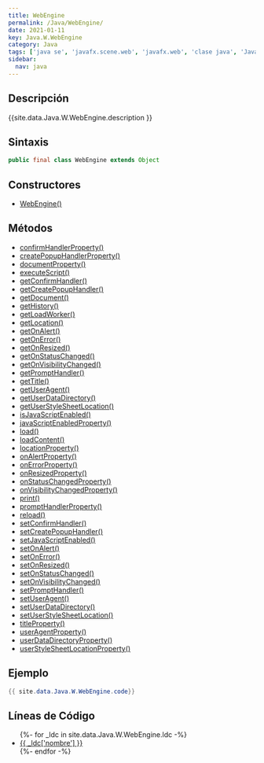 ```yaml
---
title: WebEngine
permalink: /Java/WebEngine/
date: 2021-01-11
key: Java.W.WebEngine
category: Java
tags: ['java se', 'javafx.scene.web', 'javafx.web', 'clase java', 'JavaFX 2.0']
sidebar: 
  nav: java
---
```


## Descripción
{{site.data.Java.W.WebEngine.description }}

## Sintaxis
~~~java
public final class WebEngine extends Object
~~~

## Constructores
* [WebEngine()](/Java/WebEngine/WebEngine/)

## Métodos
* [confirmHandlerProperty()](/Java/WebEngine/confirmHandlerProperty)
* [createPopupHandlerProperty()](/Java/WebEngine/createPopupHandlerProperty)
* [documentProperty()](/Java/WebEngine/documentProperty)
* [executeScript()](/Java/WebEngine/executeScript)
* [getConfirmHandler()](/Java/WebEngine/getConfirmHandler)
* [getCreatePopupHandler()](/Java/WebEngine/getCreatePopupHandler)
* [getDocument()](/Java/WebEngine/getDocument)
* [getHistory()](/Java/WebEngine/getHistory)
* [getLoadWorker()](/Java/WebEngine/getLoadWorker)
* [getLocation()](/Java/WebEngine/getLocation)
* [getOnAlert()](/Java/WebEngine/getOnAlert)
* [getOnError()](/Java/WebEngine/getOnError)
* [getOnResized()](/Java/WebEngine/getOnResized)
* [getOnStatusChanged()](/Java/WebEngine/getOnStatusChanged)
* [getOnVisibilityChanged()](/Java/WebEngine/getOnVisibilityChanged)
* [getPromptHandler()](/Java/WebEngine/getPromptHandler)
* [getTitle()](/Java/WebEngine/getTitle)
* [getUserAgent()](/Java/WebEngine/getUserAgent)
* [getUserDataDirectory()](/Java/WebEngine/getUserDataDirectory)
* [getUserStyleSheetLocation()](/Java/WebEngine/getUserStyleSheetLocation)
* [isJavaScriptEnabled()](/Java/WebEngine/isJavaScriptEnabled)
* [javaScriptEnabledProperty()](/Java/WebEngine/javaScriptEnabledProperty)
* [load()](/Java/WebEngine/load)
* [loadContent()](/Java/WebEngine/loadContent)
* [locationProperty()](/Java/WebEngine/locationProperty)
* [onAlertProperty()](/Java/WebEngine/onAlertProperty)
* [onErrorProperty()](/Java/WebEngine/onErrorProperty)
* [onResizedProperty()](/Java/WebEngine/onResizedProperty)
* [onStatusChangedProperty()](/Java/WebEngine/onStatusChangedProperty)
* [onVisibilityChangedProperty()](/Java/WebEngine/onVisibilityChangedProperty)
* [print()](/Java/WebEngine/print)
* [promptHandlerProperty()](/Java/WebEngine/promptHandlerProperty)
* [reload()](/Java/WebEngine/reload)
* [setConfirmHandler()](/Java/WebEngine/setConfirmHandler)
* [setCreatePopupHandler()](/Java/WebEngine/setCreatePopupHandler)
* [setJavaScriptEnabled()](/Java/WebEngine/setJavaScriptEnabled)
* [setOnAlert()](/Java/WebEngine/setOnAlert)
* [setOnError()](/Java/WebEngine/setOnError)
* [setOnResized()](/Java/WebEngine/setOnResized)
* [setOnStatusChanged()](/Java/WebEngine/setOnStatusChanged)
* [setOnVisibilityChanged()](/Java/WebEngine/setOnVisibilityChanged)
* [setPromptHandler()](/Java/WebEngine/setPromptHandler)
* [setUserAgent()](/Java/WebEngine/setUserAgent)
* [setUserDataDirectory()](/Java/WebEngine/setUserDataDirectory)
* [setUserStyleSheetLocation()](/Java/WebEngine/setUserStyleSheetLocation)
* [titleProperty()](/Java/WebEngine/titleProperty)
* [userAgentProperty()](/Java/WebEngine/userAgentProperty)
* [userDataDirectoryProperty()](/Java/WebEngine/userDataDirectoryProperty)
* [userStyleSheetLocationProperty()](/Java/WebEngine/userStyleSheetLocationProperty)

## Ejemplo
~~~java
{{ site.data.Java.W.WebEngine.code}}
~~~

## Líneas de Código
<ul>
{%- for _ldc in site.data.Java.W.WebEngine.ldc -%}
   <li>
       <a href="{{_ldc['url'] }}">{{ _ldc['nombre'] }}</a>
   </li>
{%- endfor -%}
</ul>
